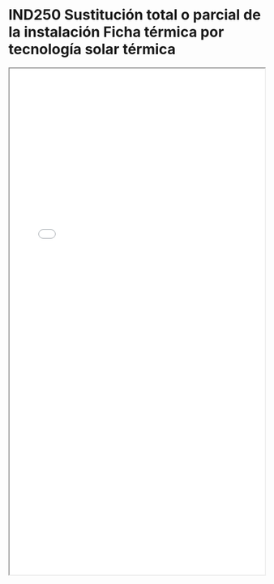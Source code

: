# IND250  Sustitución total o parcial de la instalación Ficha térmica por tecnología solar térmica

<iframe src="../IND250  Sustitución total o parcial de la instalación Ficha térmica por tecnología solar térmica.pdf" width="100%" height="1000px"></iframe>
